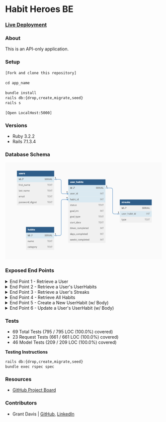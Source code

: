 # Habit Heroes BE

### [Live Deployment](https://powerful-scrubland-99007-c4aa236ac7c5.herokuapp.com/)

### About

This is an API-only application.

### Setup

```
[Fork and clone this repository]

cd app_name

bundle install
rails db:{drop,create,migrate,seed}
rails s

[Open LocalHost:5000]
```

### Versions

- Ruby 3.2.2
- Rails 7.1.3.4

### Database Schema

![database_schema](public/Schema.png)

### Exposed End Points

<details>
  <summary> End Point 1 - Retrieve a User </summary>

**Request**

```http
GET /api/v1/users/1
Content-Type: application/json
Accept: application/json
```

**Response & Response Code** `200`

```json
{
  "data": {
    "id": 1,
    "type": "user",
    "attributes": {
      "first_name": "Grant",
      "last_name": "Davis",
      "email": "grant@gmail.com"
    }
  }
}
```
</details>

<details>
  <summary> End Point 2 - Retrieve a User's UserHabits </summary>

**Request**

```http
GET /api/v1/users/1/habits
Content-Type: application/json
Accept: application/json
```

**Response & Response Code** `200`

```json
{
  "data": [
    {
      "id": 1,
      "name": "Brush Teeth",
      "category": "dental",
      "status": "active",
      "goal_int": 2,
      "goal_type": "day",
      "started_date": "2024-07-11 20:27:54 -0600",
      "times_completed": 0,
      "days_completed": 10,
      "weeks_completed": 0
    },
    {
      "id": 2,
      "name": "Floss Teeth",
      "category": "dental",
      "status": "active",
      "goal_int": 2,
      "goal_type": "day",
      "started_date": "2024-07-11 20:27:54 -0600",
      "times_completed": 0,
      "days_completed": 10,
      "weeks_completed": 0
    }
  ]
}
```
</details>

<details>
  <summary> End Point 3 - Retrieve a User's Streaks </summary>

**Request**

```http
GET /api/v1/users/:id/streaks
Content-Type: application/json
Accept: application/json
```

**Response & Response Code** `200`

```json
{
  "data": [
    {
      "id": 1,
      "name": "Brush Teeth",
      "category": "dental",
      "goal_type": "day",
      "streak_type": "fire",
      "days_or_weeks_completed": 10
    },
    {
      "id": 2,
      "name": "Floss Teeth",
      "category": "dental",
      "goal_type": "day",
      "streak_type": "fire",
      "days_or_weeks_completed": 10
    }
  ]
}
```
</details>

<details>
  <summary> End Point 4 - Retrieve All Habits </summary>

**Request**

```http
GET /api/v1/habits
Content-Type: application/json
Accept: application/json
```

**Response & Response Code** `200`

```json
{
  "data": [
    {
      "id": 1,
      "name": "Brush Teeth",
      "category": "dental"
    },
    {
      "id": 2,
      "name": "Floss Teeth",
      "category": "dental"
    },
    {
      "id": 3,
      "name": "Rinse w/ Mouth Wash",
      "category": "dental"
    },
    {
      "id": 4,
      "name": "Sleep 8 Hours",
      "category": "sleep"
    },
    {
      "id": 5,
      "name": "Wake Up at 7am",
      "category": "productivity"
    },
    {
      "id": 6,
      "name": "Drink 100oz of Water",
      "category": "hydration"
    },
    {
      "id": 7,
      "name": "Read",
      "category": "hobby"
    },
    {
      "id": 8,
      "name": "Write",
      "category": "hobby"
    },
    {
      "id": 9,
      "name": "Walk 10,000 Steps",
      "category": "exercise"
    },
    {
      "id": 10,
      "name": "Lift Weights",
      "category": "exercise"
    }
  ]
}
```
</details>

<details>
  <summary> End Point 5 - Create a New UserHabit (w/ Body) </summary>

**Request**

```http
POST /api/v1/users/:id/habits
Content-Type: application/json
Accept: application/json
```

**Body**

```json
{
  "user_id": 1,
  "habit_id": 7
}
```

**Response & Response Code** `201`

```json
{
  "data": {
    "id": 4,
    "name": "Read",
    "category": "hobby",
    "status": "active",
    "goal_int": 3,
    "goal_type": "week",
    "started_date": "2024-07-12 17:50:44 -0600",
    "times_completed": 0,
    "days_completed": 0,
    "weeks_completed": 0
  }
}
```
</details>

<details>
  <summary> End Point 6 - Update a User's UserHabit (w/ Body) </summary>

**Request**

```http
PATCH /api/v1/users/:id/habits
Content-Type: application/json
Accept: application/json
```

**Body**

```json
{
  "user_habit_id": 12
}
```

**Response & Response Code** `200`

```json
{
  "data": {
    "id": 4,
    "name": "Read",
    "category": "hobby",
    "status": "active",
    "goal_int": 3,
    "goal_type": "week",
    "started_date": "2024-07-12 17:50:44 -0600",
    "times_completed": 1,
    "days_completed": 0,
    "weeks_completed": 0
  }
}
```
</details>

### Tests

* 69 Total Tests (795 / 795 LOC (100.0%) covered)
* 23 Request Tests (661 / 661 LOC (100.0%) covered)
* 46 Model Tests (209 / 209 LOC (100.0%) covered)

**Testing Instructions**

```
rails db:{drop,create,migrate,seed}
bundle exec rspec spec
```

### Resources

* [GitHub Project Board](https://github.com/orgs/habit-heroes/projects/1)

### Contributors

* Grant Davis | [GitHub](https://github.com/grantdavis303), [LinkedIn](https://www.linkedin.com/in/grantdavis303/)
